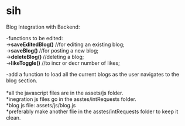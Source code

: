 # sih
Blog Integration with Backend:

-functions to be edited:<br>
-><strong>saveEditedBlog()</strong> //for editing an existing blog;  <br>
-><strong>saveBlog() </strong>//for posting a new blog;<br>
-><strong>deleteBlog() </strong>//deleting a blog;<br>
-><strong>likeToggle()</strong> //to incr or decr number of likes;<br>

-add a function to load all the current blogs as the user navigates to the blog section.<br>
<br>
*all the javascript files are in the assets/js folder.<br>
*inegration js files go in the asstes/intRequests folder.<br>
*blog js file: assets/js/blog.js<br>
*preferably make another flie in the asstes/intRequests folder to keep it clean.<br>
